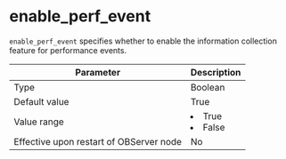 enable_perf_event
======================================

`enable_perf_event` specifies whether to enable the information collection feature for performance events.


| **Parameter** | **Description** |
|------------------|--------------------------------------------------------------------------------------------------------|
| Type | Boolean |
| Default value | True |
| Value range | <li> True   <li> False |
| Effective upon restart of OBServer node | No |
